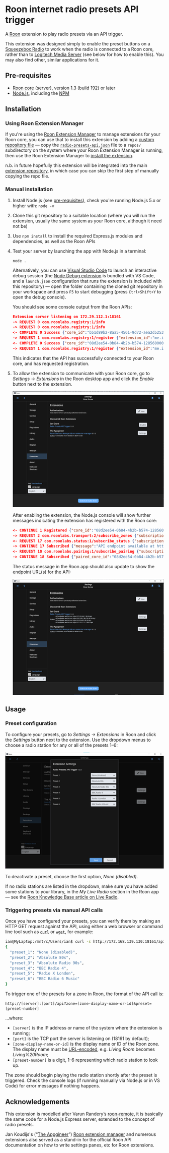 # Roon internet radio presets API trigger
A [Roon](https://roonlabs.com/) extension to play radio presets via an API trigger.

This extension was designed simply to enable the preset buttons on a [Squeezebox Radio](http://wiki.slimdevices.com/index.php/Squeezebox_Radio) to work when the radio is connected to a Roon core, rather than to [Logitech Media Server](http://www.mysqueezebox.com/download) (see below for how to enable this). You may also find other, similar applications for it.

## Pre-requisites
  - [Roon core](https://kb.roonlabs.com/Software_packages) (server), version 1.3 (build 192) or later
  - [Node.js](https://nodejs.org/), including the [NPM](https://www.npmjs.com/get-npm)

## Installation

### Using Roon Extension Manager
If you're using the [Roon Extension Manager](https://github.com/TheAppgineer/roon-extension-manager) to manage extensions for your Roon core, you can use that to install this extension by adding a [custom repository file](https://github.com/TheAppgineer/roon-extension-manager/wiki/Development) — copy the [`radio-presets-api.json`](repos/radio-presets-api.json) file to a `repos/` subdirectory on the system where your Roon Extension Manager is running, then use the Roon Extension Manager to [install the extension](https://github.com/TheAppgineer/roon-extension-manager/wiki).

n.b. in future hopefully this extension will be integrated into the main [extension repository](https://github.com/TheAppgineer/roon-extension-repository), in which case you can skip the first step of manually copying the repo file.

### Manual installation

  1. Install Node.js (see [pre-requisites](#pre-requisites)), check you're running Node.js 5.x or higher with: `node -v`
  2. Clone this git repository to a suitable location (where you will run the extension, usually the same system as your Roon core, although it need not be)
  3. Use `npm install` to install the required Express.js modules and dependencies, as well as the Roon APIs
  4. Test your server by launching the app with Node.js in a terminal:

      ```shell
      node .
      ```

      Alternatively, you can use [Visual Studio Code](https://code.visualstudio.com/) to launch an interactive debug session (the [Node Debug extension](https://marketplace.visualstudio.com/items?itemName=ms-vscode.node-debug2) is bundled with VS Code, and a `launch.json` configuration that runs the extension is included with this repository) — open the folder containing the cloned git repository in your workspace and press `F5` to start debugging (press `Ctrl+Shift+Y` to open the debug console).

      You should see some console output from the Roon APIs:

      ```json
      Extension server listening on 172.29.112.1:18161
      -> REQUEST 0 com.roonlabs.registry:1/info
      -> REQUEST 0 com.roonlabs.registry:1/info
      <- COMPLETE 0 Success {"core_id":"b51d89b2-8aa5-4561-9d72-aea2d5253682","display_name":"MyLaptop","display_version":"1.7 (build 571) stable"}
      -> REQUEST 1 com.roonlabs.registry:1/register {"extension_id":"me.iangrant.radio-presets-api","display_name":"Radio Presets API Trigger","display_version":"1.0.0","publisher":"Ian Grant","email":"ian@iangrant.me","required_services":["com.roonlabs.transport:2","com.roonlabs.browse:1"],"optional_services":[],"provided_services":["com.roonlabs.status:1","com.roonlabs.settings:1","com.roonlabs.pairing:1","com.roonlabs.ping:1"],"website":"https://github.com/imgrant/roon-extension-radio-presets-api","token":"33ea45f8-58fc-4bfb-8c85-9b2cd0a0ce97"}
      <- COMPLETE 0 Success {"core_id":"08d2ee54-0b84-4b2b-b574-1285600003b1","display_name":"Roon Server","display_version":"1.7 (build 571) stable"}
      -> REQUEST 1 com.roonlabs.registry:1/register {"extension_id":"me.iangrant.radio-presets-api","display_name":"Radio Presets API Trigger","display_version":"1.0.0","publisher":"Ian Grant","email":"ian@iangrant.me","required_services":["com.roonlabs.transport:2","com.roonlabs.browse:1"],"optional_services":[],"provided_services":["com.roonlabs.status:1","com.roonlabs.settings:1","com.roonlabs.pairing:1","com.roonlabs.ping:1"],"website":"https://github.com/imgrant/roon-extension-radio-presets-api","token":"0a16e48b-c522-41bb-9d6e-37791c978d78"}
      ```

      This indicates that the API has successfully connected to your Roon core, and has requested registration.

  5. To allow the extension to communicate with your Roon core, go to *Settings -> Extensions* in the Roon desktop app and click the *Enable* button next to the extension.

      ![Roon extension awaiting authorization](docs/roon-extension-awaiting-authorization.png)

      After enabling the extension, the Node.js console will show further messages indicating the extension has registered with the Roon core:

      ```json
      <- CONTINUE 1 Registered {"core_id":"08d2ee54-0b84-4b2b-b574-1285600003b1","display_name":"Roon Server","display_version":"1.7 (build 571) stable","token":"7c7125d6-b62c-4b92-bbbb-e60d9ddc9654","provided_services":["com.roonlabs.transport:2","com.roonlabs.browse:1"],"http_port":9100}
      -> REQUEST 2 com.roonlabs.transport:2/subscribe_zones {"subscription_key":0}
      <- REQUEST 17 com.roonlabs.status:1/subscribe_status {"subscription_key":"261"}
      -> CONTINUE 17 Subscribed {"message":"API endpoint available at http://172.29.64.1:18161/api\nAPI endpoint available at http://192.168.139.130:18161/api\nAPI endpoint available at http://10.19.48.2:18161/api\nAPI endpoint available at http://172.29.112.1:18161/api","is_error":false}
      <- REQUEST 18 com.roonlabs.pairing:1/subscribe_pairing {"subscription_key":"262"}
      -> CONTINUE 18 Subscribed {"paired_core_id":"08d2ee54-0b84-4b2b-b574-1285600003b1"}
      ```

      The status message in the Roon app should also update to show the endpoint URL(s) for the API:

      ![Roon extension running](docs/roon-extension-running.png)

## Usage

### Preset configuration

To configure your presets, go to *Settings -> Extensions* in Roon and click the *Settings* button next to the extension. Use the dropdown menus to choose a radio station for any or all of the presets 1–6:

![Roon extension preset configuration](docs/roon-preset-settings.png)

To deactivate a preset, choose the first option, *None (disabled)*.

If no radio stations are listed in the dropdown, make sure you have added some stations to your library, in the *My Live Radio* section in the Roon app — see the [Roon Knowledge Base article on Live Radio](https://kb.roonlabs.com/Live_Radio).

### Triggering presets via manual API calls

Once you have configured your presets, you can verify them by making an HTTP GET request against the API, using either a web browser or command line tool such as [`curl`](https://curl.haxx.se/) or [`wget`](https://www.gnu.org/software/wget/), for example:

```bash
ian@MyLaptop:/mnt/c/Users/ian$ curl -s http://172.168.139.130:18161/api?get_presets=true|jq
{
  "preset_1": "None (disabled)",
  "preset_2": "Absolute 80s",
  "preset_3": "Absolute Radio 90s",
  "preset_4": "BBC Radio 4",
  "preset_5": "Radio X London",
  "preset_6": "BBC Radio 6 Music"
}
```

To trigger one of the presets for a zone in Roon, the format of the API call is:

```http
http://[server]:[port]/api?zone=[zone-display-name-or-id]&preset=[preset-number]
```

...where:
  - `[server]` is the IP address or name of the system where the extension is running;
  - `[port]` is the TCP port the server is listening on (18161 by default);
  - `[zone-display-name-or-id]` is the display name or ID of the Roon zone. The display name must be [URL-encoded](https://www.w3schools.com/tags/ref_urlencode.ASP), e.g. *Living Room* becomes *Living%20Room*;
  - `[preset-number]` is a digit, 1–6 representing which radio station to look up.

The zone should begin playing the radio station shortly after the preset is triggered. Check the console logs (if running manually via Node.js or in VS Code) for error messages if nothing happens.

## Acknowledgements

This extension is modelled after Varun Randery’s [roon-remote](https://github.com/varunrandery/roon-remote), it is basically the same code for a Node.js Express server, extended to the concept of radio presets.

Jan Koudijs's (“[The Appgineer](https://github.com/TheAppgineer)”) [Roon extension manager](https://github.com/TheAppgineer/roon-extension-manager) and numerous extensions also served as a stand-in for the official Roon API documentation on how to write settings panes, etc for Roon extensions.